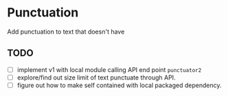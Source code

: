 # Punctuation 

Add punctuation to text that doesn't have

## TODO

- [ ] implement v1 with local module calling API end point `punctuator2`
- [ ] explore/find out size limit of text punctuate through API.
- [ ] figure out how to make self contained with local packaged dependency. 
